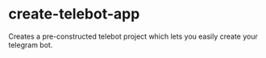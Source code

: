 # create-telebot-app
 Creates a pre-constructed telebot project which lets you easily create your telegram bot.
